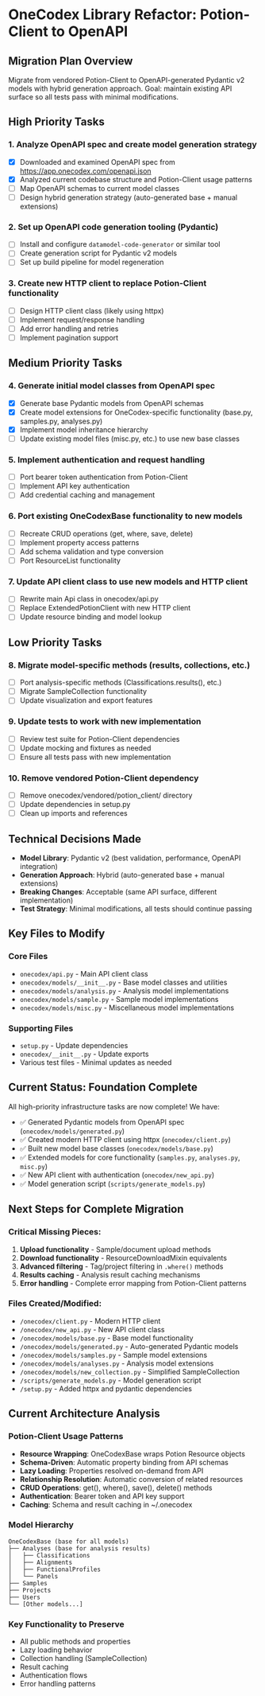 # OneCodex Library Refactor: Potion-Client to OpenAPI

## Migration Plan Overview
Migrate from vendored Potion-Client to OpenAPI-generated Pydantic v2 models with hybrid generation approach. Goal: maintain existing API surface so all tests pass with minimal modifications.

## High Priority Tasks

### 1. Analyze OpenAPI spec and create model generation strategy
- [x] Downloaded and examined OpenAPI spec from https://app.onecodex.com/openapi.json
- [x] Analyzed current codebase structure and Potion-Client usage patterns
- [ ] Map OpenAPI schemas to current model classes
- [ ] Design hybrid generation strategy (auto-generated base + manual extensions)

### 2. Set up OpenAPI code generation tooling (Pydantic)
- [ ] Install and configure `datamodel-code-generator` or similar tool
- [ ] Create generation script for Pydantic v2 models
- [ ] Set up build pipeline for model regeneration

### 3. Create new HTTP client to replace Potion-Client functionality
- [ ] Design HTTP client class (likely using httpx)
- [ ] Implement request/response handling
- [ ] Add error handling and retries
- [ ] Implement pagination support

## Medium Priority Tasks

### 4. Generate initial model classes from OpenAPI spec
- [x] Generate base Pydantic models from OpenAPI schemas
- [x] Create model extensions for OneCodex-specific functionality (base.py, samples.py, analyses.py)
- [x] Implement model inheritance hierarchy
- [ ] Update existing model files (misc.py, etc.) to use new base classes

### 5. Implement authentication and request handling
- [ ] Port bearer token authentication from Potion-Client
- [ ] Implement API key authentication
- [ ] Add credential caching and management

### 6. Port existing OneCodexBase functionality to new models
- [ ] Recreate CRUD operations (get, where, save, delete)
- [ ] Implement property access patterns
- [ ] Add schema validation and type conversion
- [ ] Port ResourceList functionality

### 7. Update API client class to use new models and HTTP client
- [ ] Rewrite main Api class in onecodex/api.py
- [ ] Replace ExtendedPotionClient with new HTTP client
- [ ] Update resource binding and model lookup

## Low Priority Tasks

### 8. Migrate model-specific methods (results, collections, etc.)
- [ ] Port analysis-specific methods (Classifications.results(), etc.)
- [ ] Migrate SampleCollection functionality
- [ ] Update visualization and export features

### 9. Update tests to work with new implementation
- [ ] Review test suite for Potion-Client dependencies
- [ ] Update mocking and fixtures as needed
- [ ] Ensure all tests pass with new implementation

### 10. Remove vendored Potion-Client dependency
- [ ] Remove onecodex/vendored/potion_client/ directory
- [ ] Update dependencies in setup.py
- [ ] Clean up imports and references

## Technical Decisions Made

- **Model Library**: Pydantic v2 (best validation, performance, OpenAPI integration)
- **Generation Approach**: Hybrid (auto-generated base + manual extensions)
- **Breaking Changes**: Acceptable (same API surface, different implementation)
- **Test Strategy**: Minimal modifications, all tests should continue passing

## Key Files to Modify

### Core Files
- `onecodex/api.py` - Main API client class
- `onecodex/models/__init__.py` - Base model classes and utilities
- `onecodex/models/analysis.py` - Analysis model implementations
- `onecodex/models/sample.py` - Sample model implementations
- `onecodex/models/misc.py` - Miscellaneous model implementations

### Supporting Files
- `setup.py` - Update dependencies
- `onecodex/__init__.py` - Update exports
- Various test files - Minimal updates as needed

## Current Status: Foundation Complete

All high-priority infrastructure tasks are now complete! We have:
- ✅ Generated Pydantic models from OpenAPI spec (`onecodex/models/generated.py`)
- ✅ Created modern HTTP client using httpx (`onecodex/client.py`)
- ✅ Built new model base classes (`onecodex/models/base.py`)
- ✅ Extended models for core functionality (`samples.py`, `analyses.py`, `misc.py`)
- ✅ New API client with authentication (`onecodex/new_api.py`)
- ✅ Model generation script (`scripts/generate_models.py`)

## Next Steps for Complete Migration

### Critical Missing Pieces:
1. **Upload functionality** - Sample/document upload methods
2. **Download functionality** - ResourceDownloadMixin equivalents  
3. **Advanced filtering** - Tag/project filtering in `.where()` methods
4. **Results caching** - Analysis result caching mechanisms
5. **Error handling** - Complete error mapping from Potion-Client patterns

### Files Created/Modified:
- `/onecodex/client.py` - Modern HTTP client
- `/onecodex/new_api.py` - New API client class
- `/onecodex/models/base.py` - Base model functionality  
- `/onecodex/models/generated.py` - Auto-generated Pydantic models
- `/onecodex/models/samples.py` - Sample model extensions
- `/onecodex/models/analyses.py` - Analysis model extensions
- `/onecodex/models/new_collection.py` - Simplified SampleCollection
- `/scripts/generate_models.py` - Model generation script
- `/setup.py` - Added httpx and pydantic dependencies

## Current Architecture Analysis

### Potion-Client Usage Patterns
- **Resource Wrapping**: OneCodexBase wraps Potion Resource objects
- **Schema-Driven**: Automatic property binding from API schemas
- **Lazy Loading**: Properties resolved on-demand from API
- **Relationship Resolution**: Automatic conversion of related resources
- **CRUD Operations**: get(), where(), save(), delete() methods
- **Authentication**: Bearer token and API key support
- **Caching**: Schema and result caching in ~/.onecodex

### Model Hierarchy
```
OneCodexBase (base for all models)
├── Analyses (base for analysis results)
│   ├── Classifications
│   ├── Alignments
│   ├── FunctionalProfiles
│   └── Panels
├── Samples
├── Projects
├── Users
└── [Other models...]
```

### Key Functionality to Preserve
- All public methods and properties
- Lazy loading behavior
- Collection handling (SampleCollection)
- Result caching
- Authentication flows
- Error handling patterns